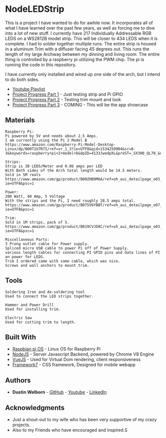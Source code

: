 # NodeLEDStrip

This is a project I have wanted to do for awhile now. It incorporates all of what I have learned over the past few years, as well as forcing me to dive into a lot of new stuff.  I currently have 217 Individually Addressable RGB LEDS on a WS2812B model strip. This will be closer to 434 LEDS when it is complete. I had to solder together multiple runs. The entire strip is housed in a aluminum Trim with a diffuser facing 45 degrees out. This runs the length of my large Archway between my dinning and living room. The entire thing is controlled by a raspberry pi utilizing the PWM chip. The pi is running the code in this repository.

I have currently only installed and wired up one side of the arch, but I intend to do both sides.

* [Youtube Playlist](https://www.youtube.com/watch?v=LEyLriReHHk&list=PLUW9Uv_SIhkn0fOyYsdwr3gnks06696BE)
* [Project Progress Part 1](https://www.youtube.com/watch?v=LEyLriReHHk) - Just testing strip and Pi GPIO
* [Project Progress Part 2](https://www.youtube.com/watch?v=v1P74RwA05s) - Testing trim mount and look
* [Project Progress Part 3](https://www.youtube.com/channel/UCDjcmcvaXppX6DxXJUbJFSQ) - COMING - This will be the app showcase

## Materials

```
Raspberry Pi:
Pi powered by 5V and needs about 2.5 Amps.
I am currently using the Pi 2 Model B
https://www.amazon.com/Raspberry-Pi-Model-Desktop-Linux/dp/B00T2U7R7I/ref=sr_1_3?ie=UTF8&qid=1534259904&sr=8-3&keywords=raspberry+pi+2+model+b&dpID=4133JwedpXL&preST=_SX300_QL70_&dpSrc=srch
```
```
Strips:
Strip is 30 LEDS/Meter and 0.06 amps per LED
With Both sides of the Arch total length would be 14.5 meters.
Sold in 5M reals
https://www.amazon.com/gp/product/B00ZHB9M6A/ref=oh_aui_detailpage_o03_s01?ie=UTF8&psc=1
```
```
Power:
200 Watt, 40 Amp, 5 Voltage
With the strips and the Pi, I need roughly 28.5 amps total.
https://www.amazon.com/gp/product/B075V6YBBT/ref=oh_aui_detailpage_o07_s00?ie=UTF8&psc=1
```
```
Trim:
Sold in 1M strips, pack of 5.
https://www.amazon.com/gp/product/B019CVJD8C/ref=oh_aui_detailpage_o03_s00?ie=UTF8&psc=1
```
```
Miscellaneous Parts:
3 Prong outlet cable for Power supply.
Spliced micro USB cable to power Pi off of Power Supply.
various length cables for connecting PI GPIO pins and data lines of PI an power for LEDS.
Trim I ordered came with some cable, which was nice.
Screws and wall anchors to mount trim.
```

## Tools

```
Soldering Iron and de-soldering tool
Used to connect the LED strips together.
```
```
Hammer and Power Drill
Used for installing trim.
```
```
Electric Saw
Used for cutting trim to length.
```

## Built With

* [Raspbian pi OS](https://www.raspberrypi.org/downloads/raspbian/) - Linux OS for Raspberry Pi
* [NodeJS](https://nodejs.org) - Server Javascript Backend, powered by Chrome V8 Engine
* [VueJS](https://vuejs.org/) - Used for Virtual Dom rendering, client responsiveness
* [Framework7](https://framework7.io/) - CSS framework, Designed for mobile webapp

## Authors

* **Dustin Welborn** - [GitHub](https://github.com/Dakine135) - [Youtube](https://www.youtube.com/channel/UCDjcmcvaXppX6DxXJUbJFSQ) - [LinkedIn](https://www.linkedin.com/in/dustin-n-welborn-401849103/)

## Acknowledgments

* Just a shout-out to my wife who has been very supportive of my crazy projects.
* Also to my Friends who have encouraged and inspired.S
